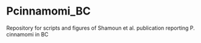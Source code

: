 # Pcinnamomi_BC
Repository for scripts and figures of Shamoun et al. publication reporting P. cinnamomi in BC
